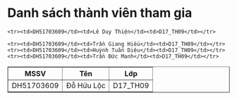 <h1> Danh sách thành viên tham gia </h1> 
<table border ="1">
    <tr><th>MSSV</th><th>Tên</th><th>Lớp</th></tr>
    <tr><td>DH51703609</td><td>Đỗ Hữu Lộc</td><td>D17_TH09</td></tr>

    <tr><td>DH51703609</td><td>Lê Duy Thiện</td><td>D17_TH09</td></tr>

    <tr><td>DH51703609</td><td>Trần Giang Hiếu</td><td>D17_TH09</td></tr>
    <tr><td>DH51703609</td><td>Huỳnh Tuấn Diệu</td><td>D17_TH09</td></tr>
    <tr><td>DH51703609</td><td>Trần Đức Manh</td><td>D17_TH09</td></tr>


</table>
